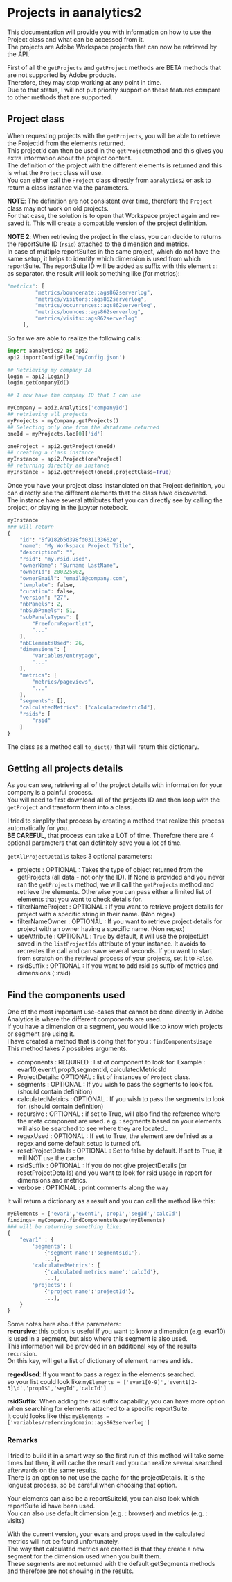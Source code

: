 # Projects in aanalytics2

This documentation will provide you with information on how to use the Project class and what can be accessed from it.\
The projects are Adobe Workspace projects that can now be retrieved by the API.

First of all the `getProjects` and `getProject` methods are BETA methods that are not supported by Adobe products.\
Therefore, they may stop working at any point in time.\
Due to that status, I will not put priority support on these features compare to other methods that are supported.

## Project class

When requesting projects with the `getProjects`, you will be able to retrieve the ProjectId from the elements returned.\
This projectId can then be used in the `getProject`method and this gives you extra information about the project content.\
The definition of the project with the different elements is returned and this is what the `Project` class will use.\
You can either call the `Project` class directly from `aanalytics2` or ask to return a class instance via the parameters.

**NOTE**: The definition are not consistent over time, therefore the `Project` class may not work on old projects.\
For that case, the solution is to open that Workspace project again and re-saved it. This will create a compatible version of the project definition.

**NOTE 2**: When retrieving the project in the class, you can decide to returns the reportSuite ID (`rsid`) attached to the dimension and metrics.\
In case of multiple reportSuites in the same project, which do not have the same setup, it helps to identify which dimension is used from which reportSuite.
The reportSuite ID will be added as suffix with this element `::` as separator.
the result will look something like (for metrics):

```python
"metrics": [
         "metrics/bouncerate::ags862serverlog",
         "metrics/visitors::ags862serverlog",
         "metrics/occurrences::ags862serverlog",
         "metrics/bounces::ags862serverlog",
         "metrics/visits::ags862serverlog"
     ],
```

So far we are able to realize the following calls:

```python
import aanalytics2 as api2
api2.importConfigFile('myConfig.json')

## Retrieving my company Id
login = api2.Login()
login.getCompanyId()

## I now have the company ID that I can use

myCompany = api2.Analytics('companyId')
## retrieving all projects
myProjects = myCompany.getProjects()
## Selecting only one from the dataframe returned
oneId = myProjects.loc[0]['id']

oneProject = api2.getProject(oneId)
## creating a class instance
myInstance = api2.Project(oneProject)
## returning directly an instance
myInstance = api2.getProject(oneId,projectClass=True)
```

Once you have your project class instanciated on that Project definition, you can directly see the different elements that the class have discovered.\
The instance have several attributes that you can directly see by calling the project, or playing in the jupyter notebook.

```python
myInstance
### will return
{
    "id": "5f9182b5d398fd031133662e",
    "name": "My Workspace Project Title",
    "description": "",
    "rsid": "my.rsid.used",
    "ownerName": "Surname LastName",
    "ownerId": 200225502,
    "ownerEmail": "emaili@company.com",
    "template": false,
    "curation": false,
    "version": "27",
    "nbPanels": 2,
    "nbSubPanels": 51,
    "subPanelsTypes": [
        "FreeformReportlet",
        "..."
    ],
    "nbElementsUsed": 26,
    "dimensions": [
        "variables/entrypage",
        "..."
    ],
    "metrics": [
        "metrics/pageviews",
        "..."
    ],
    "segments": [],
    "calculatedMetrics": ["calculatedmetricId"],
    "rsids": [
        "rsid"
    ]
}
```

The class as a method call `to_dict()` that will return this dictionary.

## Getting all projects details

As you can see, retrieving all of the project details with information for your company is a painful process.\
You will need to first download all of the projects ID and then loop with the `getProject` and transform them into a class.

I tried to simplify that process by creating a method that realize this process automatically for you.\
**BE CAREFUL**, that process can take a LOT of time.
Therefore there are 4 optional parameters that can definitely save you a lot of time.

`getAllProjectDetails` takes 3 optional parameters:

* projects : OPTIONAL : Takes the type of object returned from the getProjects (all data - not only the ID).
    If None is provided and you never ran the `getProjects` method, we will call the `getProjects` method and retrieve the elements.
    Otherwise you can pass either a limited list of elements that you want to check details for.
* filterNameProject : OPTIONAL : If you want to retrieve project details for project with a specific string in their name. (Non regex)
* filterNameOwner : OPTIONAL : If you want to retrieve project details for project with an owner having a specific name. (Non regex)
* useAttribute : OPTIONAL : `True` by default, it will use the projectList saved in the `listProjectIds` attribute of your instance.
    It avoids to recreates the call and can save several seconds.
    If you want to start from scratch on the retrieval process of your projects, set it to `False`.
* rsidSuffix : OPTIONAL : If you want to add rsid as suffix of metrics and dimensions (::rsid)

## Find the components used

One of the most important use-cases that cannot be done directly in Adobe Analytics is where the different components are used.\
If you have a dimension or a segment, you would like to know wich projects or segment are using it.\
I have created a method that is doing that for you : `findComponentsUsage`
This method takes 7 possibles arguments.

* components : REQUIRED : list of component to look for.
    Example : evar10,event1,prop3,segmentId, calculatedMetricsId
* ProjectDetails: OPTIONAL : list of instances of `Project` class.
* segments : OPTIONAL : If you wish to pass the segments to look for. (should contain definition)
* calculatedMetrics : OPTIONAL : If you wish to pass the segments to look for. (should contain definition)
* recursive : OPTIONAL : if set to True, will also find the reference where the meta component are used.
    e.g. : segments based on your elements will also be searched to see where they are located..
* regexUsed : OPTIONAL : If set to True, the element are definied as a regex and some default setup is turned off.
* resetProjectDetails : OPTIONAL : Set to false by default. If set to True, it will NOT use the cache.
* rsidSuffix : OPTIONAL : If you do not give projectDetails (or resetProjectDetails) and you want to look for rsid usage in report for dimensions and metrics.
* verbose : OPTIONAL : print comments along the way

It will return a dictionary as a result and you can call the method like this:

```python
myElements = ['evar1','event1','prop1','segId','calcId']
findings= myCompany.findComponentsUsage(myElements)
### will be returning something like:
{
    "evar1" : {
        'segments': [
            {'segment name':'segmentsId1'},
            ...],
        'calculatedMetrics': [
            {'calculated metrics name':'calcId'},
            ...],
        'projects': [
            {'project name':'projectId'},
            ...],
    }
}
```

Some notes here about the parameters:\
**recursive**: this option is useful if you want to know a dimension (e.g. evar10) is used in a segment, but also where this segment is also used.\
This information will be provided in an additional key of the results `recursion`.\
On this key, will get a list of dictionary of element names and ids.

**regexUsed**: If you want to pass a regex in the elements searched.\
so your list could look like:`myElements = ['evar1[0-9]','event1[2-3]\d','prop1$','segId','calcId']`

**rsidSuffix**: When adding the rsid suffix capability, you can have more option when searching for elements attached to a specific reportSuite.\
It could looks like this: `myElements = ['variables/referringdomain::ags862serverlog']`

### Remarks

I tried to build it in a smart way so the first run of this method will take some times but then, it will cache the result and you can realize several searched afterwards on the same results.\
There is an option to not use the cache for the projectDetails. It is the longuest process, so be careful when choosing that option.

Your elements can also be a reportSuiteId, you can also look which reportSuite id have been used.\
You can also use default dimension (e.g. : browser) and metrics (e.g. : visits)

With the current version, your evars and props used in the calculated metrics will not be found unfortunately.\
The way that calculated metrics are created is that they create a new segment for the dimension used when you built them.\
These segments are not returned with the default getSegments methods and therefore are not showing in the results.